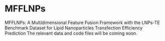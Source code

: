 # MFFLNPs
MFFLNPs: A Multidimensional Feature Fusion Framework with the LNPs-TE Benchmark Dataset for Lipid Nanoparticles Transfection Efficiency Prediction
The relevant data and code files will be coming soon.
